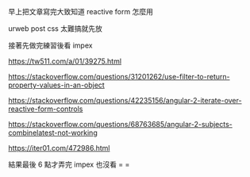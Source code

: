早上把文章寫完大致知道 reactive form 怎麼用

urweb post css 太難搞就先放

接著先做完練習後看 impex

https://tw511.com/a/01/39275.html

https://stackoverflow.com/questions/31201262/use-filter-to-return-property-values-in-an-object

https://stackoverflow.com/questions/42235156/angular-2-iterate-over-reactive-form-controls

https://stackoverflow.com/questions/68763685/angular-2-subjects-combinelatest-not-working

https://iter01.com/472986.html

結果最後 6 點才弄完 impex 也沒看 = =
